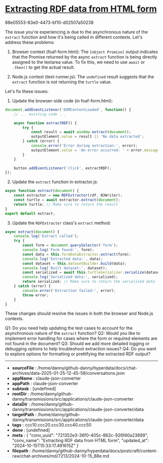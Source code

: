 # [Extracting RDF data from HTML form](https://claude.ai/chat/721352e3-36f0-405c-862c-926f40a23899)

88e05553-83e0-4473-bf10-d02507a50238

 The issue you're experiencing is due to the asynchronous nature of the `extract` function and how it's being called in different contexts. Let's address these problems:

1. Browser context (foaf-form.html):
The `[object Promise]` output indicates that the Promise returned by the async `extract` function is being directly assigned to the textarea value. To fix this, we need to use `await` or `.then()` to get the actual result.

2. Node.js context (test-runner.js):
The `undefined` result suggests that the `extract` function is not returning the `turtle` value.

Let's fix these issues:

1. Update the browser-side code (in foaf-form.html):

```javascript
document.addEventListener('DOMContentLoaded', function() {
    // ... existing code ...

    async function extractRDF() {
        try {
            const result = await window.extract(document);
            outputElement.value = result || 'No data extracted';
        } catch (error) {
            console.error('Error during extraction:', error);
            outputElement.value = 'An error occurred: ' + error.message;
        }
    }

    button.addEventListener('click', extractRDF);
});
```

2. Update the `extract` function in extractor.js:

```javascript
async function extract(document) {
    const extractor = new RDFExtractor(rdf, N3Writer);
    const turtle = await extractor.extract(document);
    return turtle; // Make sure to return the result
}
export default extract;
```

3. Update the `RDFExtractor` class's `extract` method:

```javascript
async extract(document) {
    console.log('Extract called');
    try {
        const form = document.querySelector('form');
        console.log('Form found:', form);
        const data = this.formDataExtractor.extract(form);
        console.log('Extracted data:', data);
        const dataset = this.datasetBuilder.build(data);
        console.log('Built dataset:', dataset);
        const serialized = await this.turtleSerializer.serialize(dataset);
        console.log('Serialized data:', serialized);
        return serialized; // Make sure to return the serialized data
    } catch (error) {
        console.error('Extraction failed:', error);
        throw error;
    }
}
```

These changes should resolve the issues in both the browser and Node.js contexts.

Q1: Do you need help updating the test cases to account for the asynchronous nature of the `extract` function?
Q2: Would you like to implement error handling for cases where the form or required elements are not found in the document?
Q3: Should we add more detailed logging or debugging options to help troubleshoot extraction issues?
Q4: Do you want to explore options for formatting or prettifying the extracted RDF output?

---

* **sourceFile** : /home/danny/github-danny/hyperdata/docs/chat-archives/data-2025-01-25-12-45-58/conversations.json
* **appName** : claude-json-converter
* **appPath** : claude-json-converter
* **subtask** : [undefined]
* **rootDir** : /home/danny/github-danny/transmissions/src/applications/claude-json-converter
* **dataDir** : /home/danny/github-danny/transmissions/src/applications/claude-json-converter/data
* **targetPath** : /home/danny/github-danny/transmissions/src/applications/claude-json-converter/data
* **tags** : ccc10.ccc20.ccc30.ccc40.ccc50
* **done** : [undefined]
* **meta** : {
  "conv_uuid": "721352e3-36f0-405c-862c-926f40a23899",
  "conv_name": "Extracting RDF data from HTML form",
  "updated_at": "2024-10-15T15:33:17.491615Z"
}
* **filepath** : /home/danny/github-danny/hyperdata/docs/postcraft/content-raw/chat-archives/md/7213/2024-10-15_88e.md